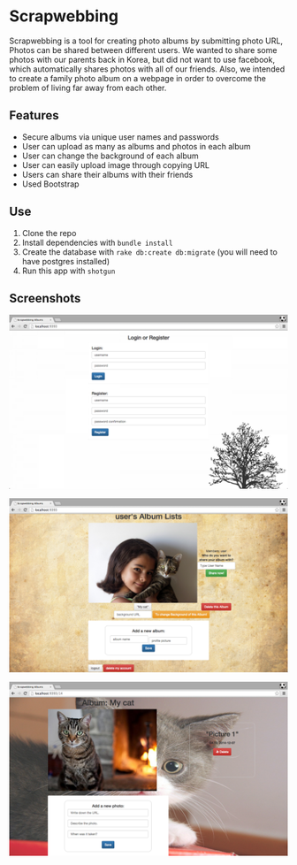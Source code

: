 # Scrapwebbing

Scrapwebbing is a tool for creating photo albums by submitting photo URL, Photos can be shared between different users. We wanted to share some photos with our parents back in Korea, but did not want to use facebook, which automatically shares photos with all of our friends. Also, we intended to create a family photo album on a webpage in order to overcome the problem of living far away from each other.

## Features

- Secure albums via unique user names and passwords
- User can upload as many as albums and photos in each album
- User can change the background of each album
- User can easily upload image through copying URL
- Users can share their albums with their friends
- Used Bootstrap


## Use
1. Clone the repo
2. Install dependencies with `bundle install`
3. Create the database with `rake db:create db:migrate` (you will need to have postgres installed)
4. Run this app with `shotgun`

## Screenshots

![screen shot 2014-09-23 at 1 28 18 pm](https://github.com/jukweon/finalweb/blob/v0.16.0/public/1.png)

![screen shot 2014-09-23 at 1 28 18 pm](https://github.com/jukweon/finalweb/blob/v0.16.0/public/2.png)

![screen shot 2014-09-23 at 1 28 18 pm](https://github.com/jukweon/finalweb/blob/v0.16.0/public/3.png)

